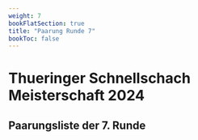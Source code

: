 ```yaml
---
weight: 7
bookFlatSection: true
title: "Paarung Runde 7"
bookToc: false
---
```


# Thueringer Schnellschach Meisterschaft 2024

## Paarungsliste der 7. Runde   